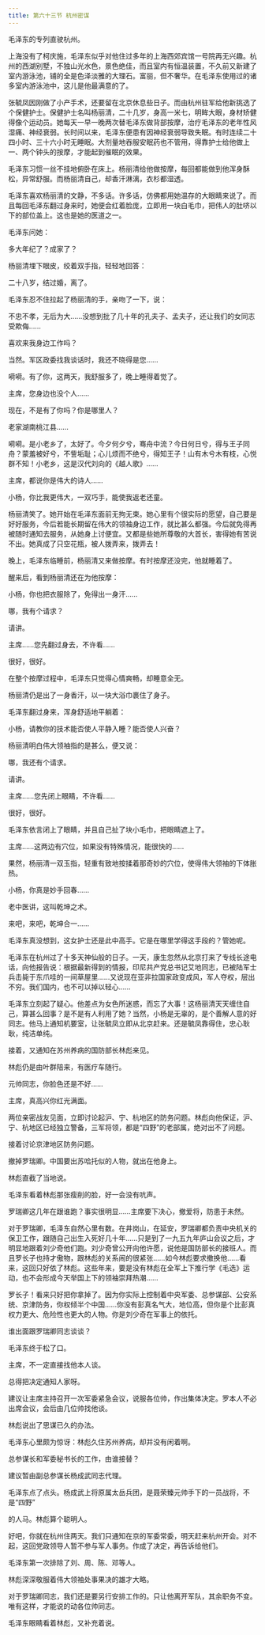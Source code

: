```yaml
---
title: 第六十三节 杭州密谋
---
```


毛泽东的专列直驶杭州。

上海没有了柯庆施，毛泽东似乎对他住过多年的上海西郊宾馆一号院再无兴趣。杭州的西湖别墅，不独山光水色，景色绝佳，而且室内有恒温装置，不久前又新建了室内游泳池，铺的全是色泽淡雅的大理石。富丽，但不奢华。在毛泽东使用过的诸多室内游泳池中，这儿是他最满意的了。

张毓凤因刚做了小产手术，还要留在北京休息些日子。而由杭州驻军给他新挑选了个保健护士。保健护士名叫杨丽清，二十几岁，身高一米七，明眸大眼，身材矫健得像个运动员。她每天一早一晚两次替毛泽东做背部按摩，治疗毛泽东的老年性风湿痛、神经衰弱。长时间以来，毛泽东便患有因神经衰弱导致失眠。有时连续二十四小时、三十六小时无睡眠。大剂量地吞服安眠药也不管用，得靠护士给他做上一、两个钟头的按摩，才能起到催眠的效果。

毛泽东习惯一丝不挂地俯卧在床上。杨丽清给他做按摩，每回都能做到他浑身酥松，异常舒服。而杨丽清自己，却香汗淋漓，衣杉都湿透。

毛泽东喜欢杨丽清的文静，不多话。许多话，仿佛都用她温存的大眼睛来说了。而且每回毛泽东翻过身来时，她便会红着脸庞，立即用一块白毛巾，把伟人的肚哜以下的部位盖上。这也是她的医道之一。

毛泽东问她：

多大年纪了？成家了？

杨丽清埋下眼皮，绞着双手指，轻轻地回答：

二十八岁，结过婚，离了。

毛泽东忍不住拉起了杨丽清的手，亲吻了一下，说：

不忠不孝，无后为大……没想到批了几十年的孔夫子、孟夫子，还让我们的女同志受欺侮……

喜欢来我身边工作吗？

当然。军区政委找我谈话时，我还不晓得是您……

嗬嗬。有了你，这两天，我舒服多了，晚上睡得着觉了。

主席，您身边也没个人……

现在，不是有了你吗？你是哪里人？

老家湖南桃江县……

嗬嗬。是小老乡了，太好了。今夕何夕兮，骞舟中流？今日何日兮，得与王子同舟？蒙羞被好兮，不訾垢耻；心儿烦而不绝兮，得知王子！山有木兮木有枝，心悦群不知！小老乡，这是汉代刘向的《越人歌》……

主席，都说你是伟大的诗人……

小杨，你比我更伟大，一双巧手，能使我返老还童。

杨丽清笑了。她开始在毛泽东面前无拘无束。她心里有个很实际的愿望，自己要是好好服务，今后若能长期留在伟大的领袖身边工作，就比甚么都强。今后就免得再被随时通知去服务，从她身上讨便宜。又都是些她所尊敬的大首长，害得她有苦说不出。她真成了只空花瓶，被人拨弄来，拨弄去！

晚上，毛泽东临睡前，杨丽清又来做按摩。有时按摩还没完，他就睡着了。

醒来后，看到杨丽清还在为他按摩：

小杨，你也把衣服除了，免得出一身汗……

哪，我有个请求？

请讲。

主席……您先翻过身去，不许看……

很好，很好。

在整个按摩过程中，毛泽东只觉得心情爽畅，却睡意全无。

杨丽清仍是出了一身香汗，以一块大浴巾裹住了身子。

毛泽东翻过身来，浑身舒适地平躺着：

小杨，请教你的技术能否使人平静入睡？能否使人兴奋？

杨丽清明白伟大领袖指的是甚么，便又说：

哪，我还有个请求。

请讲。

主席……您先闭上眼睛，不许看……

很好，很好。

毛泽东依言闭上了眼睛，并且自己扯了块小毛巾，把眼睛遮上了。

主席……这两边有穴位，如果没有特殊情况，能很快的……

果然，杨丽清一双玉指，轻重有致地按揉着那奇妙的穴位，使得伟大领袖的下体胀热。

小杨，你真是妙手回春……

老中医讲，这叫乾坤之术。

来吧，来吧，乾坤合一……

毛泽东真没想到，这女护士还是此中高手。它是在哪里学得这手段的？管她呢。

毛泽东在杭州过了十多天神仙般的日子。一天，康生忽然从北京打来了专线长途电话，向他报告说：根据最新得到的情报，印尼共产党总书记艾地同志，已被陆军士兵击毙于东爪哇的一间草屋里……又说现在亚非拉国家政变成风，军人夺权，层出不穷。我们国内，也不可以掉以轻心……

毛泽东立刻起了疑心。他差点为女色所迷惑，而忘了大事！这杨丽清天天缠住自己，算甚么回事？是不是有人利用了她？当然，小杨是无辜的，是个善解人意的好同志。他马上通知机要室，让张毓凤立即从北京赶来。还是毓凤靠得住，忠心耿耿，纯洁单纯。

接着，又通知在苏州养病的国防部长林彪来见。

林彪仍是由叶群陪来，有医疗车随行。

元帅同志，你脸色还是不好……

主席，真高兴你红光满面。

两位亲密战友见面，立即讨论起沪、宁、杭地区的防务问题。林彪向他保证，沪、宁、杭地区已经独立警备，三军将领，都是“四野”的老部属，绝对出不了问题。

接着讨论京津地区防务问题。

撤掉罗瑞卿。中国要出苏哈托似的人物，就出在他身上。

林彪直截了当地说。

毛泽东看着林彪那张瘦削的脸，好一会没有吭声。

罗瑞卿这几年在跟谁跑？事实很明显……主席要下决心，撤爱将，防患于未然。

对于罗瑞卿，毛泽东自然心里有数。在井岗山，在延安，罗瑞卿都负责中央机关的保卫工作，跟随自己出生入死好几十年……只是到了一九五九年庐山会议之后，才明显地跟着刘少奇他们跑。刘少奇曾公开向他许愿，说他是国防部长的接班人。而且罗长子也持才傲物，跟林彪的关系闹的很紧张……如今林彪要求撤换他……看来，这回只好依了林彪。这些年来，要是没有林彪在全军上下推行学《毛选》运动，也不会形成今天举国上下的领袖崇拜热潮……

罗长子！看来只好把你拿掉了。因为你实际上控制着中央军委、总参谋部、公安系统、京津防务，你权倾半个中国……你没有彭真名气大，地位高，但你是个比彭真权力更大、危险性也更大的人物。你是刘少奇在军事上的依托。

谁出面跟罗瑞卿同志谈谈？

毛泽东终于松了口。

主席，不一定直接找他本人谈。

总得把决定通知人家呀。

建议让主席主持召开一次军委紧急会议，说服各位帅，作出集体决定。罗本人不必出席会议，会后由几位帅找他谈。

林彪说出了思谋已久的办法。

毛泽东心里颇为惊讶：林彪久住苏州养病，却并没有闲着啊。

总参谋长和军委秘书长的工作，由谁接替？

建议暂由副总参谋长杨成武同志代理。

毛泽东点了点头。杨成武上将原属太岳兵团，是聂荣臻元帅手下的一员战将，不是“四野”

的人马。林彪算个聪明人。

好吧，你就在杭州住两天。我们只通知在京的军委常委，明天赶来杭州开会。对不起，这回党政领导人暂不参与军人事务。作成了决定，再告诉给他们。

毛泽东第一次排除了刘、周、陈、邓等人。

林彪深深敬服着伟大领袖处事果决的雄才大略。

对于罗瑞卿同志，我们还是要另行安排工作的。只让他离开军队，其余职务不变。唯有这样，才能说的动各位帅同志。

毛泽东眼睛看着林彪，又补充着说。
